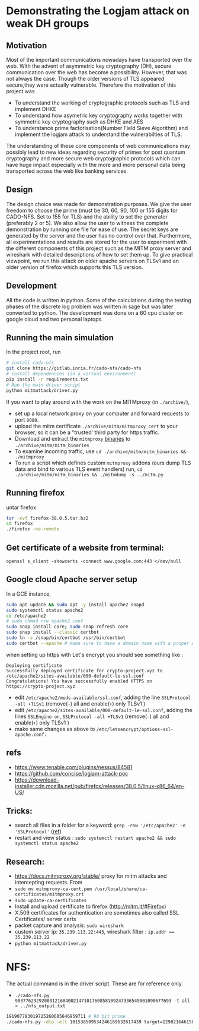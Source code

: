 # Demonstrating the Logjam attack on weak DH groups

## Motivation
Most of the important communications nowadays have transported over the web. With the advent of asymmetric key cryptography (DH), secure communication over the web has become a possibility. However, that was not always the case. Though the older versions of TLS appeared secure,they were actually vulnerable. Therefore the motivation of this project was
* To understand the working of cryptographic protocols such as TLS and implement DHKE
* To understand how asymetric key cryptography works together with symmetric key cryptography such as DHKE and AES
* To understance prime factorisation(Number Field Sieve Algorithm) and implement the logjam attack to understand the vulnerabilties of TLS. 

The understanding of these core components of web communications may possibly lead to new ideas regarding security of primes for post quantum cryptography and more secure web cryptographic protocols which can have huge impact especially with the more and more personal data being transported across the web like banking services.  


## Design
The design choice was made for demonstration purposes. We give the user freedom to choose the prime (must be 30, 60, 90, 100 or 155 digits for CADO-NFS. Set to 155 for TLS) and the ability to set the generator (preferably 2 or 5). We also allow the user to witness the complete demonstration by running one file for ease of use. The secret keys are generated by the server and the user has no control over that. Furthermore, all experimentations and results are stored for the user to experiment with the different components of this project such as the MITM proxy server and wireshark with detailed descriptions of how to set them up. To give practical viewpoint, we run this attack on older apache servers on TLSv1 and an older version of firefox which supports this TLS version. 

## Development 
All the code is written in python. Some of the calculations during the testing phases of the discrete log problem was written in sage but was later converted to python. The development was done on a 60 cpu cluster on google cloud and two personal laptops.   


## Running the main simulation

In the project root, run

```bash
# install cado-nfs
git clone https://gitlab.inria.fr/cado-nfs/cado-nfs
# install dependencies (in a virtual environment)
pip install -r requirements.txt
# Run the main driver script
python mitmattack/driver.py
```

If you want to play around with the work on the MITMproxy (in `./archive/`),

- set up a local network proxy on your computer and forward requests to port `8080`.
- upload the mitm certificate `./archive/mitm/mitmproxy_cert` to your browser, so it can be a "trusted' third party for https traffic.
- Download and extract the `mitmproxy` [binaries](https://mitmproxy.org/) to `./archive/mitm/mitm_binaries`
- To examine incoming traffic, use `cd ./archive/mitm/mitm_binaries && ./mitmproxy`
- To run a script which defines custom `mitmproxy` addons (ours dump TLS data and bind to various TLS event handlers) run, `cd ./archive/mitm/mitm_binaries && ./mitmdump -s ../mitm.py`

## Running firefox

untar firefox

```bash
tar -xvf firefox-38.0.5.tar.bz2
cd firefox
./firefox -no-remote
```

## Get certificate of a website from terminal:

```
openssl s_client -showcerts -connect www.google.com:443 </dev/null
```

## Google cloud Apache server setup

In a GCE instance,

```bash
sudo apt update && sudo apt -y install apache2 snapd
sudo systemctl status apache2
cd /etc/apache2
# sudo chmod +rw apache2.conf
sudo snap install core; sudo snap refresh core
sudo snap install --classic certbot
sudo ln -s /snap/bin/certbot /usr/bin/certbot
sudo certbot --apache # make sure to have a domain name with a proper A-record for resolving the DNS. It's crypto-project.xyz here
```

when setting up https with Let's encrypt you should see something like :

```
Deploying certificate
Successfully deployed certificate for crypto-project.xyz to /etc/apache2/sites-available/000-default-le-ssl.conf
Congratulations! You have successfully enabled HTTPS on https://crypto-project.xyz
```

- edit `/etc/apache2/mods-available/ssl.conf`, adding the line `SSLProtocol -all +TLSv1` (remove(`-`) all and enable(`+`) only TLSv1 )
- edit `/etc/apache2/sites-available/000-default-le-ssl.conf`, adding the lines `SSLEngine on`, `SSLProtocol -all +TLSv1` (remove(`-`) all and enable(`+`) only TLSv1 )
- make same changes as above to `/etc/letsencrypt/options-ssl-apache.conf.`

## refs

- https://www.tenable.com/plugins/nessus/84581
- https://github.com/concise/logjam-attack-poc
- https://download-installer.cdn.mozilla.net/pub/firefox/releases/38.0.5/linux-x86_64/en-US/

## Tricks:

- search all files in a folder for a keyword: `grep -rnw '/etc/apache2' -e 'SSLProtocol'` ([ref](https://stackoverflow.com/a/16957078/6274300))
- restart and view status : `sudo systemctl restart apache2 && sudo systemctl status apache2`

## Research:

- https://docs.mitmproxy.org/stable/ proxy for mitm attacks and intercepting requests. From
- `sudo mv mitmproxy-ca-cert.pem /usr/local/share/ca-certificates/mitmproxy.crt`
- `sudo update-ca-certificates`
- Install and upload certificate to firefox (http://mitm.it/#Firefox)
- X.509 certificates for authentication are sometimes also called SSL Certificates/ server certs
- packet capture and analysis: `sudo wireshark`
- custom server ip: `35.239.113.22:443`, wireshark filter : `ip.addr == 35.239.113.22`
- `python mitmattack/driver.py`

# NFS:

The actual command is in the driver script. These are for reference only.

- `./cado-nfs.py 90377629292003121684002147101760858109247336549001090677693 -t all > ../nfs_output.txt`

```bash
191907783019725260605646959711 # 98 bit prime
./cado-nfs.py -dlp -ell 101538509534246169632617439 target=129821646158317470002802307860 191907783019725260605646959711
```
